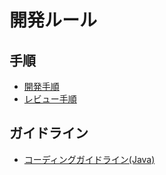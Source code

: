 # 開発ルール

## 手順

* [開発手順](flow/development.md)
* [レビュー手順](flow/review.md)

## ガイドライン

* [コーディングガイドライン(Java)](guideline/coding-java.md)

